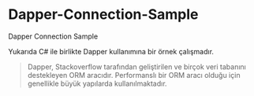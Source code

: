 # Dapper-Connection-Sample
Dapper Connection Sample

Yukarıda C# ile birlikte Dapper kullanımına bir örnek çalışmadır.
> Dapper, Stackoverflow tarafından geliştirilen ve birçok veri tabanını destekleyen ORM aracıdır. Performanslı bir ORM aracı olduğu için genellikle büyük yapılarda kullanılmaktadır.
